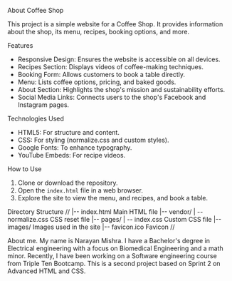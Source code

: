  About Coffee Shop 

This project is a simple website for a Coffee Shop. It provides information about the shop, its menu, recipes, booking options, and more.

 Features

- Responsive Design: Ensures the website is accessible on all devices.
- Recipes Section: Displays videos of coffee-making techniques.
- Booking Form: Allows customers to book a table directly.
- Menu: Lists coffee options, pricing, and baked goods.
- About Section: Highlights the shop's mission and sustainability efforts.
- Social Media Links: Connects users to the shop's Facebook and Instagram pages.

 Technologies Used

- HTML5: For structure and content.
- CSS: For styling (normalize.css and custom styles).
- Google Fonts: To enhance typography.
- YouTube Embeds: For recipe videos.

 How to Use

1. Clone or download the repository.
2. Open the `index.html` file in a web browser.
3. Explore the site to view the menu, and recipes, and book a table.

 Directory Structure
//
|-- index.html               Main HTML file
|-- vendor/
|   -- normalize.css        CSS reset file
|-- pages/
|   -- index.css            Custom CSS file
|-- images/                  Images used in the site
|-- favicon.ico              Favicon
//

About me.
My name is Narayan Mishra. I have a Bachelor's degree in Electrical engineering with a focus on Biomedical Engineering and a math minor. Recently, I have been working on a Software engineering course from Triple Ten Bootcamp. This is a second project based on Sprint 2 on Advanced HTML and CSS. 




